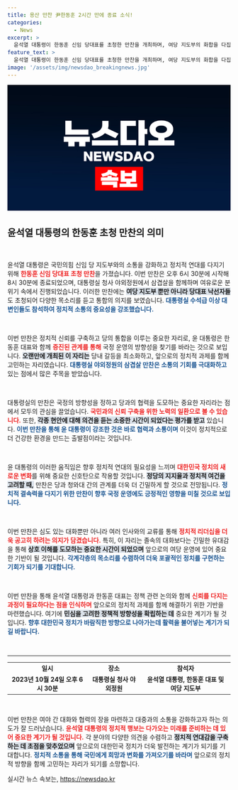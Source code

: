 ```yaml
---
title: 용산 만찬 尹한동훈 2시간 만에 종료 소식!
categories:
  - News
excerpt: >
  윤석열 대통령이 한동훈 신임 당대표를 초청한 만찬을 개최하며, 여당 지도부의 화합을 다집니다. 삼겹살과 함께한 이 특별한 자리에 전직 당대표들도 참석해 눈길을 끌었습니다!
feature_text: >
  윤석열 대통령이 한동훈 신임 당대표를 초청한 만찬을 개최하며, 여당 지도부의 화합을 다집니다. 삼겹살과 함께한 이 특별한 자리에 전직 당대표들도 참석해 눈길을 끌었습니다!
image: '/assets/img/newsdao_breakingnews.jpg'
---
```


<p><img src="/assets/img/newsdao_breakingnews.jpg" alt="ranknews 속보" /></p>

<h2 data-ke-size="size26">윤석열 대통령의 한동훈 초청 만찬의 의미</h2>

<p data-ke-size="size16">&nbsp;</p>

<p>윤석열 대통령은 국민의힘 신임 당 지도부와의 소통을 강화하고 정치적 연대를 다지기 위해 <b><span style="color: #ee2323;">한동훈 신임 당대표 초청 만찬</span></b>을 가졌습니다. 이번 만찬은 오후 6시 30분에 시작해 8시 30분에 종료되었으며, 대통령실 청사 야외정원에서 삼겹살을 함께하며 여유로운 분위기 속에서 진행되었습니다. 이러한 만찬에는 <b><span style="background-color: #21538527;">여당 지도부 뿐만 아니라 당대표 낙선자들</span></b>도 초청되어 다양한 목소리를 듣고 통합의 의지를 보였습니다. <b><span style="color: #1a5490;">대통령실 수석급 이상 대변인들도 참석하여 정치적 소통의 중요성을 강조했습니다.</span></b></p>

<p data-ke-size="size16">&nbsp;</p>

<p>이번 만찬은 정치적 신뢰를 구축하고 당의 통합을 이루는 중요한 자리로, 윤 대통령은 한동훈 대표와 함께 <b><span style="color: #ee2323;">증진된 관계를 통해</span></b> 국정 운영의 방향성을 찾기를 바라는 것으로 보입니다. <b><span style="background-color: #21538527;">오랜만에 개최된 이 자리는</span></b> 당내 갈등을 최소화하고, 앞으로의 정치적 과제를 함께 고민하는 자리였습니다. <b><span style="color: #1a5490;">대통령실 야외정원의 삼겹살 만찬은 소통의 기회를 극대화하고</span></b> 있는 점에서 많은 주목을 받았습니다.</p>

<p data-ke-size="size16">&nbsp;</p>

<p>대통령실의 만찬은 국정의 방향성을 정하고 당과의 협력을 도모하는 중요한 자리라는 점에서 모두의 관심을 끌었습니다. <b><span style="color: #ee2323;">국민과의 신뢰 구축을 위한 노력의 일환으로 볼 수 있습니다.</span></b> 또한, <b><span style="background-color: #21538527;">각종 현안에 대해 의견을 듣는 소중한 시간이 되었다는 평가를 받고</span></b> 있습니다. <b><span style="color: #1a5490;">이번 만찬을 통해 윤 대통령이 강조한 것은 바로 협력과 소통이며</span></b> 이것이 정치적으로 더 건강한 환경을 만드는 출발점이라는 것입니다.</p>

<p data-ke-size="size16">&nbsp;</p>

<p>윤 대통령의 이러한 움직임은 향후 정치적 연대의 필요성을 느끼며 <b><span style="color: #ee2323;">대한민국 정치의 새로운 변화</span></b>를 위해 중요한 신호탄으로 작용할 것입니다. <b><span style="background-color: #21538527;">정당의 지지율과 정치적 여건을 고려할 때,</span></b> 만찬은 당과 청와대 간의 관계를 더욱 더 긴밀하게 할 것으로 전망됩니다. <b><span style="color: #1a5490;">정치적 결속력을 다지기 위한 만찬이 향후 국정 운영에도 긍정적인 영향을 미칠 것으로 보입니다.</span></b></p>

<p data-ke-size="size16">&nbsp;</p>

<p>이번 만찬은 심도 있는 대화뿐만 아니라 여러 인사와의 교류를 통해 <b><span style="color: #ee2323;">정치적 리더십을 더욱 공고히 하려는 의지가 담겼습니다.</span></b> 특히, 이 자리는 졸속의 대화보다는 긴밀한 유대감을 통해 <b><span style="background-color: #21538527;">상호 이해를 도모하는 중요한 시간이 되었으며</span></b> 앞으로의 여당 운영에 있어 중요한 기반이 될 것입니다. <b><span style="color: #1a5490;">각계각층의 목소리를 수렴하여 더욱 포괄적인 정치를 구현하는 기회가 되기를 기대합니다.</span></b> </p>

<p data-ke-size="size16">&nbsp;</p>

<p>이번 만찬을 통해 윤석열 대통령과 한동훈 대표는 정책 관련 논의와 함께 <b><span style="color: #ee2323;">신뢰를 다지는 과정이 필요하다는 점을 인식하며</span></b> 앞으로의 정치적 과제를 함께 해결하기 위한 기반을 마련했습니다. 여기에 <b><span style="background-color: #21538527;">민심을 고려한 정책적 방향성을 확립하는 데</span></b> 중요한 계기가 될 것입니다. <b><span style="color: #1a5490;">향후 대한민국 정치가 바람직한 방향으로 나아가는데 활력을 불어넣는 계기가 되길 바랍니다.</span></b></p>

<p data-ke-size="size16">&nbsp;</p>

<hr />

<table style="width: 100%;">
    <tr>
        <td style="text-align: center; height: 17px;"><b>일시</b></td>
        <td style="text-align: center; height: 17px;"><b>장소</b></td>
        <td style="text-align: center; height: 17px;"><b>참석자</b></td>
    </tr>
    <tr>
        <td style="text-align: center; height: 17px;"><b>2023년 10월 24일 오후 6시 30분</b></td>
        <td style="text-align: center; height: 17px;"><b>대통령실 청사 야외정원</b></td>
        <td style="text-align: center; height: 17px;"><b>윤석열 대통령, 한동훈 대표 및 여당 지도부</b></td>
    </tr>
</table>

<p data-ke-size="size16">&nbsp;</p>

<p>이번 만찬은 여야 간 대화와 협력의 장을 마련하고 대중과의 소통을 강화하고자 하는 의도가 잘 드러났습니다. <b><span style="color: #ee2323;">윤석열 대통령의 정치적 행보는 다가오는 미래를 준비하는 데 있어 중요한 계기가 될 것입니다.</span></b> 각 분야의 다양한 의견을 수렴하고 <b><span style="background-color: #21538527;">정치적 연대감을 구축하는 데 초점을 맞추었으며</span></b> 앞으로의 대한민국 정치가 더욱 발전하는 계기가 되기를 기대합니다. <b><span style="color: #1a5490;">정치적 소통을 통해 국민에게 희망과 변화를 가져오기를 바라며</span></b> 앞으로의 정치적 방향을 함께 고민하는 자리가 되기를 소망합니다.</p>
실시간 뉴스 속보는, <a href="https://newsdao.kr" rel="dofollow">https://newsdao.kr</a>


